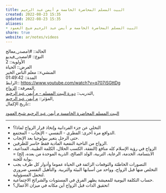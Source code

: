 ```yaml
---  
title: البيت المسلم المحاضرة الخامسة م أيمن عبد الرحيم  
created: 2022-08-23 15:35  
updated: 2022-08-23 15:35  
aliases:  
- البيت المسلم المحاضرة الخامسة م أيمن عبد الرحيم شيخ العمود  
share: true  
website: ar/notes/videos  
---  
```

  
الحالة:: #\مصدر_معالج  
النوع:: #\مصدر_فيديو  
اﻷولوية:: 2  
الغرض:: الحياة  
المنشيء:: معلم الناس الخير  
المدة:: 01:49:42  
الرابط:: https://www.youtube.com/watch?v=q707iSGttDg  
المعرفة:: [الزواج](%D8%A7%D9%84%D8%B2%D9%88%D8%A7%D8%AC),  
التدريب:: [دورة البيت المسلم - م أيمن عبد الرحيم](%D8%AF%D9%88%D8%B1%D8%A9%20%D8%A7%D9%84%D8%A8%D9%8A%D8%AA%20%D8%A7%D9%84%D9%85%D8%B3%D9%84%D9%85%20-%20%D9%85%20%D8%A3%D9%8A%D9%85%D9%86%20%D8%B9%D8%A8%D8%AF%20%D8%A7%D9%84%D8%B1%D8%AD%D9%8A%D9%85),  
المؤثر:: [م أيمن عبد الرحيم](%D9%85%20%D8%A3%D9%8A%D9%85%D9%86%20%D8%B9%D8%A8%D8%AF%20%D8%A7%D9%84%D8%B1%D8%AD%D9%8A%D9%85),  
تاريخ اﻹكمال::    
  
   
  
[البيت المسلم المحاضرة الخامسة م أيمن عبد الرحيم شيخ العمود](https://www.youtube.com/watch?v=q707iSGttDg)  
  
---  
  
  
- التخلي عن جزء الفردانية وإتخاذ قرار الزواج لماذا؟  
- الدوافع مرة أخرى: الفطري - النفسي - الإنجاب - المجتمع.  
- حتى الرجل يتغير بيولوجيا بعد الإنجاب.  
- الزواج من الناحية النفعية المادية فقط خاسر للطرفين.  
- الزواج في رؤية الإسلام كله منافع (النفقة، الكسب الحلال، الكلمة الطيبة، المداعبة، الابتسامة، الخدمة، الرعاية، التربية، الولد الصالح، الذرية الموحدة من بعده، إلخ) = بوابة للجنة.  
- التصورات الخاطئة والتوقعات الزائفة في الحياة عموما وأدوار كل طرف يجب التخلص منها قبل الزواج، وواحد من أسبابها البيئة والتربية. والتأهيل النفسي ضروري لتحمل المسؤولية.  
- حساب التكلفة اليومية للمعيشة يظهر الفرق في المستويات والشرائح الاجتماعية.  
- تحقيق الذات قبل الزواج أين مكانه في ميزان الأعمال؟!  
